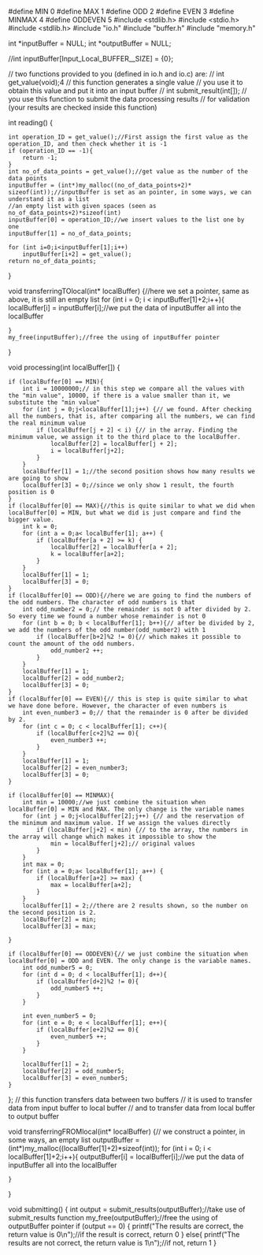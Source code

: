 #define MIN     0
#define MAX     1
#define ODD     2
#define EVEN    3
#define MINMAX  4
#define ODDEVEN 5
#include <stdlib.h>
#include <stdio.h>
#include <stdlib.h>
#include "io.h"
#include "buffer.h"
#include "memory.h"

int *inputBuffer = NULL;
int *outputBuffer = NULL;

//int inputBuffer[Input_Local_BUFFER__SIZE] = {0};



// two functions provided to you (defined in io.h and io.c) are:
// int get_value(void);4
//       this function generates a single value
//       you use it to obtain this value and put it into an input buffer
// int submit_result(int[]);
//       you use this function to submit the data processing results
//       for validation (your results are checked inside this function)

int reading() {

    int operation_ID = get_value();//First assign the first value as the operation_ID, and then check whether it is -1
    if (operation_ID == -1){
        return -1;
    }
    int no_of_data_points = get_value();//get value as the number of the data points
    inputBuffer = (int*)my_malloc((no_of_data_points+2)* sizeof(int));//inputBuffer is set as an pointer, in some ways, we can understand it as a list
    //an empty list with given spaces (seen as no_of_data_points+2)*sizeof(int)
    inputBuffer[0] = operation_ID;//we insert values to the list one by one
    inputBuffer[1] = no_of_data_points;

    for (int i=0;i<inputBuffer[1];i++)
        inputBuffer[i+2] = get_value();
    return no_of_data_points;
}

void transferringTOlocal(int* localBuffer) {//here we set a pointer, same as above, it is still an empty list
    for (int i = 0; i < inputBuffer[1]+2;i++){
        localBuffer[i] = inputBuffer[i];//we put the data of inputBuffer all into the localBuffer

    }
    my_free(inputBuffer);//free the using of inputBuffer pointer
}


void processing(int localBuffer[]) {

    if (localBuffer[0] == MIN){
        int i = 10000000;// in this step we compare all the values with the "min value", 10000, if there is a value smaller than it, we substitute the "min value"
        for (int j = 0;j<localBuffer[1];j++) {// we found. After checking all the numbers, that is, after comparing all the numbers, we can find the real minimum value
            if (localBuffer[j + 2] < i) {// in the array. Finding the minimum value, we assign it to the third place to the localBuffer.
                localBuffer[2] = localBuffer[j + 2];
                i = localBuffer[j+2];
            }
        }
        localBuffer[1] = 1;//the second position shows how many results we are going to show
        localBuffer[3] = 0;//since we only show 1 result, the fourth position is 0
    }
    if (localBuffer[0] == MAX){//this is quite similar to what we did when localBuffer[0] = MIN, but what we did is just compare and find the bigger value.
        int k = 0;
        for (int a = 0;a< localBuffer[1]; a++) {
            if (localBuffer[a + 2] >= k) {
                localBuffer[2] = localBuffer[a + 2];
                k = localBuffer[a+2];
            }
        }
        localBuffer[1] = 1;
        localBuffer[3] = 0;
    }
    if (localBuffer[0] == ODD){//here we are going to find the numbers of the odd numbers. The character of odd numbers is that
        int odd_number2 = 0;// the remainder is not 0 after divided by 2. So every time we found a number whose remainder is not 0
        for (int b = 0; b < localBuffer[1]; b++){// after be divided by 2, we add the numbers of the odd number(odd_number2) with 1
            if (localBuffer[b+2]%2 != 0){// which makes it possible to count the amount of the odd numbers.
                odd_number2 ++;
            }
        }
        localBuffer[1] = 1;
        localBuffer[2] = odd_number2;
        localBuffer[3] = 0;
    }
    if (localBuffer[0] == EVEN){// this is step is quite similar to what we have done before. However, the character of even numbers is
        int even_number3 = 0;// that the remainder is 0 after be divided by 2.
        for (int c = 0; c < localBuffer[1]; c++){
            if (localBuffer[c+2]%2 == 0){
                even_number3 ++;
            }
        }
        localBuffer[1] = 1;
        localBuffer[2] = even_number3;
        localBuffer[3] = 0;
    }

    if (localBuffer[0] == MINMAX){
        int min = 10000;//we just combine the situation when localBuffer[0] = MIN and MAX. The only change is the variable names
        for (int j = 0;j<localBuffer[2];j++) {// and the reservation of the minimum and maximum value. If we assign the values directly
            if (localBuffer[j+2] < min) {// to the array, the numbers in the array will change which makes it impossible to show the
                min = localBuffer[j+2];// original values
            }
        }
        int max = 0;
        for (int a = 0;a< localBuffer[1]; a++) {
            if (localBuffer[a+2] >= max) {
                max = localBuffer[a+2];
            }
        }
        localBuffer[1] = 2;//there are 2 results shown, so the number on the second position is 2.
        localBuffer[2] = min;
        localBuffer[3] = max;

    }

    if (localBuffer[0] == ODDEVEN){// we just combine the situation when localBuffer[0] = ODD and EVEN. The only change is the variable names.
        int odd_number5 = 0;
        for (int d = 0; d < localBuffer[1]; d++){
            if (localBuffer[d+2]%2 != 0){
                odd_number5 ++;
            }
        }

        int even_number5 = 0;
        for (int e = 0; e < localBuffer[1]; e++){
            if (localBuffer[e+2]%2 == 0){
                even_number5 ++;
            }
        }

        localBuffer[1] = 2;
        localBuffer[2] = odd_number5;
        localBuffer[3] = even_number5;
    }

};
// this function transfers data between two buffers
// it is used to transfer data from input buffer to local buffer
// and to transfer data from local buffer to output buffer

void transferringFROMlocal(int* localBuffer) {// we construct a pointer, in some ways, an empty list
    outputBuffer = (int*)my_malloc((localBuffer[1]+2)*sizeof(int));
    for (int i = 0; i < localBuffer[1]+2;i++){
        outputBuffer[i] = localBuffer[i];//we put the data of inputBuffer all into the localBuffer

    }
}

void submitting() {
    int output = submit_results(outputBuffer);//take use of submit_results function
    my_free(outputBuffer);//free the using of outputBuffer pointer
    if (output == 0)
    {
        printf("The results are correct, the return value is 0\n");//if the result is correct, return 0
    }
    else{
        printf("The results are not correct, the return value is 1\n");//if not, return 1
    }



